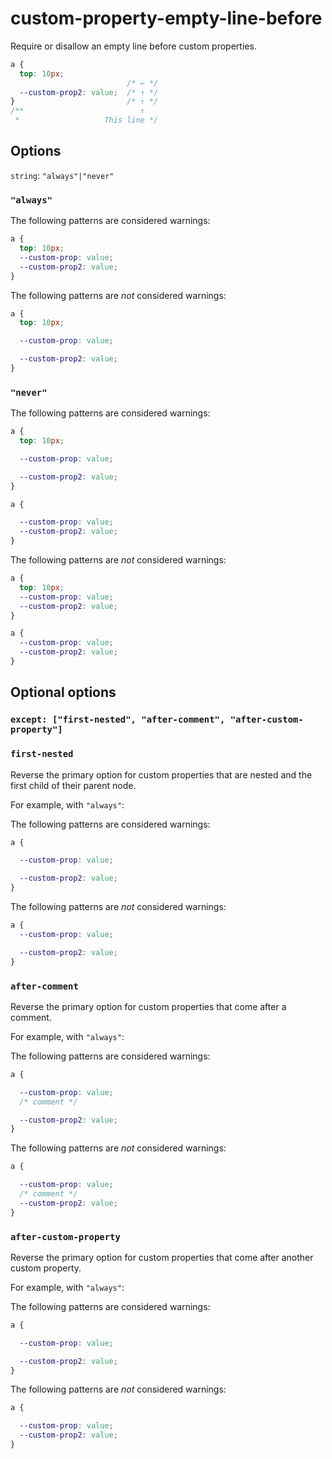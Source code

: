 # custom-property-empty-line-before

Require or disallow an empty line before custom properties.

```css
a {
  top: 10px;
                          /* ← */
  --custom-prop2: value;  /* ↑ */   
}                         /* ↑ */
/**                          ↑
 *                   This line */
```

## Options

`string`: `"always"|"never"`

### `"always"`

The following patterns are considered warnings:

```css
a {
  top: 10px;
  --custom-prop: value;
  --custom-prop2: value;
}
```

The following patterns are *not* considered warnings:

```css
a {
  top: 10px;

  --custom-prop: value;

  --custom-prop2: value;
}
```

### `"never"`

The following patterns are considered warnings:

```css
a {
  top: 10px;

  --custom-prop: value;

  --custom-prop2: value;
}
```

```css
a {

  --custom-prop: value;
  --custom-prop2: value;
}
```

The following patterns are *not* considered warnings:

```css
a {
  top: 10px;
  --custom-prop: value;
  --custom-prop2: value;
}
```

```css
a {
  --custom-prop: value;
  --custom-prop2: value;
}
```

## Optional options

### `except: ["first-nested", "after-comment", "after-custom-property"]`

### `first-nested`

Reverse the primary option for custom properties that are nested and the first child of their parent node.

For example, with `"always"`:

The following patterns are considered warnings:

```css
a {

  --custom-prop: value;

  --custom-prop2: value;
}
```

The following patterns are *not* considered warnings:

```css
a {
  --custom-prop: value;

  --custom-prop2: value;
}
```
### `after-comment`

Reverse the primary option for custom properties that come after a comment.

For example, with `"always"`:

The following patterns are considered warnings:

```css
a {

  --custom-prop: value;
  /* comment */

  --custom-prop2: value;
}
```

The following patterns are *not* considered warnings:

```css
a {

  --custom-prop: value;
  /* comment */
  --custom-prop2: value;
}

```
### `after-custom-property`

Reverse the primary option for custom properties that come after another custom property.

For example, with `"always"`:

The following patterns are considered warnings:

```css
a {

  --custom-prop: value;

  --custom-prop2: value;
}
```

The following patterns are *not* considered warnings:

```css
a {

  --custom-prop: value;
  --custom-prop2: value;
}
```
